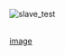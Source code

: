 
  ![slave_test](https://github.com/tadjc/DSD_assignment/assets/153454616/7dd0ca40-75e1-4a9e-a9e8-1546f84079ba) <br><br>

  [image](https://github.com/tadjc/DSD_assignment/assets/153454616/4e7e7492-6304-4f3e-8a46-814875a5023f)
